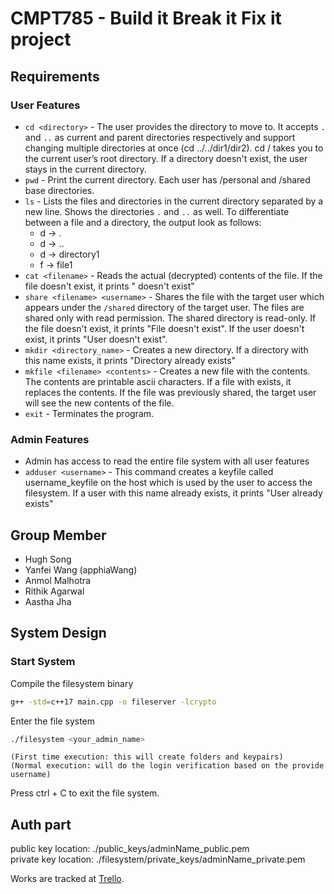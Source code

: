# CMPT785 - Build it Break it Fix it project

## Requirements
### User Features
* `cd <directory>`   -  The user provides the directory to move to. It accepts `.` and `..` as current and parent directories respectively and support changing multiple directories at once (cd ../../dir1/dir2). cd / takes you to the current user’s root directory. If a directory doesn't exist, the user stays in the current directory.
* `pwd`   - Print the current directory. Each user has /personal and /shared base directories. 
* `ls`   -  Lists the files and directories in the current directory separated by a new line. Shows the directories `.` and `..` as well. To differentiate between a file and a directory, the output look as follows:
  * d -> .
  * d -> ..
  * d -> directory1
  * f -> file1
* `cat <filename>`   - Reads the actual (decrypted) contents of the file. If the file doesn't exist, it prints "<filename> doesn't exist"
* `share <filename> <username>`   -  Shares the file with the target user which appears under the `/shared` directory of the target user. The files are shared only with read permission. The shared directory is read-only. If the file doesn't exist, it prints "File <filename> doesn't exist". If the user doesn't exist, it prints "User <username> doesn't exist".
* `mkdir <directory_name>`   - Creates a new directory. If a directory with this name exists, it prints "Directory already exists"
* `mkfile <filename> <contents>`   - Creates a new file with the contents. The contents are printable ascii characters. If a file with <filename> exists, it replaces the contents. If the file was previously shared, the target user will see the new contents of the file.
* `exit`   - Terminates the program.

### Admin Features
* Admin has access to read the entire file system with all user features
* `adduser <username>`  - This command creates a keyfile called username_keyfile on the host which is used by the user to access the filesystem. If a user with this name already exists, it prints "User <username> already exists"

## Group Member
- Hugh Song
- Yanfei Wang (apphiaWang)
- Anmol Malhotra
- Rithik Agarwal
- Aastha Jha

## System Design

### Start System
Compile the filesystem binary
```sh
g++ -std=c++17 main.cpp -o fileserver -lcrypto
```

Enter the file system
```sh
./filesystem <your_admin_name>
```
	(First time execution: this will create folders and keypairs)   
	(Normal execution: will do the login verification based on the provide username)

Press ctrl + C to exit the file system. 

## Auth part
public key location: ./public_keys/adminName_public.pem   
private key location: ./filesystem/private_keys/adminName_private.pem


Works are tracked at [Trello](https://trello.com/b/GKl7tSmP/cmpt785-bibifi).
